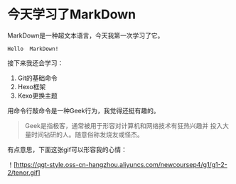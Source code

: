 # 今天学习了MarkDown
MarkDown是一种超文本语言，今天我第一次学习了它。
```
Hello  MarkDown!
```
接下来我还会学习：
1. Git的基础命令
2. Hexo框架
3. Kexo更换主题 

用命令行敲命令是一种Geek行为，我觉得还挺有趣的。

>Geek是指极客，通常被用于形容对计算机和网络技术有狂热兴趣并
>投入大量时间钻研的人。随意俗称发烧友或怪杰。

有点意思，下面这张gif可以形容我的心情：

！[https://qgt-style.oss-cn-hangzhou.aliyuncs.com/newcoursep4/g1/g1-2-2/tenor.gif]
